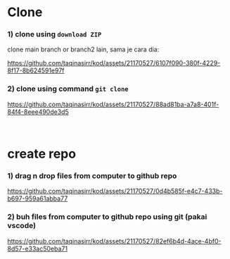 # Clone

### 1) clone using `download ZIP`
clone main branch or branch2 lain, sama je cara dia: 

https://github.com/taqinasirr/kod/assets/21170527/6107f090-380f-4229-8f17-8b624591e97f

### 2) clone using command `git clone`

https://github.com/taqinasirr/kod/assets/21170527/88ad81ba-a7a8-401f-84f4-8eee490de3d5

<br>

# create repo

### 1) drag n drop files from computer to github repo

https://github.com/taqinasirr/kod/assets/21170527/0d4b585f-e4c7-433b-b697-959a61abba77

### 2) buh files from computer to github repo using git (pakai vscode)

https://github.com/taqinasirr/kod/assets/21170527/82ef6b4d-4ace-4bf0-8d57-e33ac50eba71



